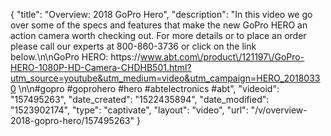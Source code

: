 {
    "title": "Overview: 2018 GoPro Hero",
    "description": "In this video we go over some of the specs and features that make the new GoPro HERO an action camera worth checking out.  For more details or to place an order please call our experts at 800-860-3736 or click on the link below.\n\nGoPro HERO: https:\/\/www.abt.com\/product\/121197\/GoPro-HERO-1080P-HD-Camera-CHDHB501.html?utm_source=youtube&utm_medium=video&utm_campaign=HERO_20180330 \n\n#gopro #goprohero #hero #abtelectronics #abt",
    "videoid": "157495263",
    "date_created": "1522435894",
    "date_modified": "1523902174",
    "type": "captivate",
    "layout": "video",
    "url": "\/v\/overview-2018-gopro-hero\/157495263"
}